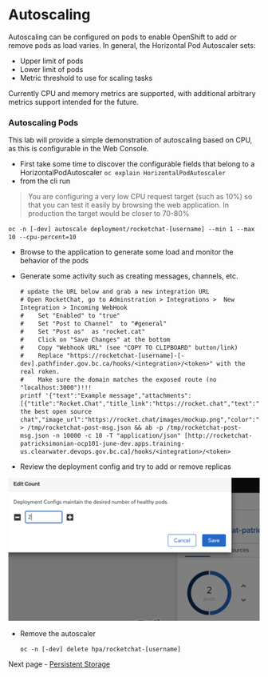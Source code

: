 # Autoscaling
Autoscaling can be configured on pods to enable OpenShift to add or remove pods as load varies. In general, 
the Horizontal Pod Autoscaler sets: 
    
- Upper limit of pods
- Lower limit of pods
- Metric threshold to use for scaling tasks

Currently CPU and memory metrics are supported, with additional arbitrary metrics support intended for the future. 

### Autoscaling Pods
This lab will provide a simple demonstration of autoscaling based on CPU, as this is configurable in the 
Web Console. 

- First take some time to discover the configurable fields that belong to a HorizontalPodAutoscaler `oc explain HorizontalPodAutoscaler` 
- from the cli run 
> You are configuring a very low CPU request target (such as 10%) so that you can test it easily by browsing the web application. In production the target would be closer to 70-80%
```oc:cli
oc -n [-dev] autoscale deployment/rocketchat-[username] --min 1 --max 10 --cpu-percent=10
```

- Browse to the application to generate some load and monitor the behavior of the pods
- Generate some activity such as creating messages, channels, etc. 
  ```oc:cli
  # update the URL below and grab a new integration URL
  # Open RocketChat, go to Adminstration > Integrations >  New Integration > Incoming WebHook
  #    Set "Enabled" to "true"
  #    Set "Post to Channel"  to "#general"
  #    Set "Post as"  as "rocket.cat"
  #    Click on "Save Changes" at the bottom
  #    Copy "Webhook URL" (see "COPY TO CLIPBOARD" button/link)
  #    Replace "https://rocketchat-[username]-[-dev].pathfinder.gov.bc.ca/hooks/<integration>/<token>" with the real roken.
  #    Make sure the domain matches the exposed route (no "localhost:3000")!!!
  printf '{"text":"Example message","attachments":[{"title":"Rocket.Chat","title_link":"https://rocket.chat","text":"Rocket.Chat, the best open source chat","image_url":"https://rocket.chat/images/mockup.png","color":"#764FA5"}]}' > /tmp/rocketchat-post-msg.json && ab -p /tmp/rocketchat-post-msg.json -n 10000 -c 10 -T "application/json" [http://rocketchat-patricksimonian-ocp101-june-dev.apps.training-us.clearwater.devops.gov.bc.ca]/hooks/<integration>/<token>
  ```


- Review the deployment config and try to add or remove replicas

![](./images/05_autoscaling_02.png)

- Remove the autoscaler
  ```oc:cli
  oc -n [-dev] delete hpa/rocketchat-[username]
  ```
Next page - [Persistent Storage](./08_persistent_storage.md)